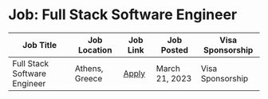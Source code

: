 # Job: Full Stack Software Engineer

| Job Title | Job Location | Job Link | Job Posted | Visa Sponsorship |
| --- | --- | --- | --- | --- |
| Full Stack Software Engineer | Athens, Greece | [Apply](https://apply.workable.com/centaur-analytics-inc/j/2B0A99E709/) | March 21, 2023 | Visa Sponsorship |
